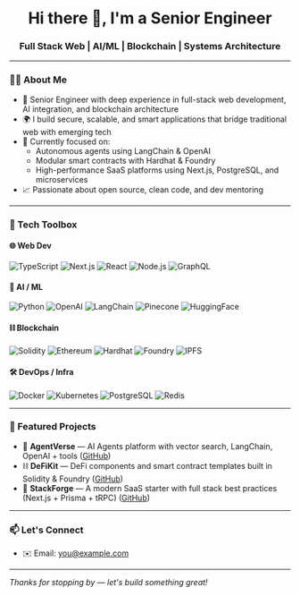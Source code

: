 <h1 align="center">Hi there 👋, I'm a Senior Engineer</h1>
<h3 align="center">Full Stack Web | AI/ML | Blockchain | Systems Architecture</h3>

---

### 🧑‍💼 About Me

- 🧠 Senior Engineer with deep experience in full-stack web development, AI integration, and blockchain architecture
- 🌍 I build secure, scalable, and smart applications that bridge traditional web with emerging tech
- 🔭 Currently focused on:
  - Autonomous agents using LangChain & OpenAI
  - Modular smart contracts with Hardhat & Foundry
  - High-performance SaaS platforms using Next.js, PostgreSQL, and microservices
- 📈 Passionate about open source, clean code, and dev mentoring

---

### 🧰 Tech Toolbox

#### 🌐 Web Dev
![TypeScript](https://img.shields.io/badge/-TypeScript-3178C6?style=flat-square&logo=typescript&logoColor=white)
![Next.js](https://img.shields.io/badge/-Next.js-000?style=flat-square&logo=nextdotjs)
![React](https://img.shields.io/badge/-React-61DAFB?style=flat-square&logo=react&logoColor=black)
![Node.js](https://img.shields.io/badge/-Node.js-339933?style=flat-square&logo=node.js&logoColor=white)
![GraphQL](https://img.shields.io/badge/-GraphQL-E10098?style=flat-square&logo=graphql)

#### 🧠 AI / ML
![Python](https://img.shields.io/badge/-Python-3776AB?style=flat-square&logo=python&logoColor=white)
![OpenAI](https://img.shields.io/badge/-OpenAI-black?style=flat-square&logo=openai)
![LangChain](https://img.shields.io/badge/-LangChain-000000?style=flat-square)
![Pinecone](https://img.shields.io/badge/-Pinecone-1E88E5?style=flat-square)
![HuggingFace](https://img.shields.io/badge/-HuggingFace-FFD21F?style=flat-square)

#### ⛓ Blockchain
![Solidity](https://img.shields.io/badge/-Solidity-363636?style=flat-square&logo=solidity)
![Ethereum](https://img.shields.io/badge/-Ethereum-3C3C3D?style=flat-square&logo=ethereum)
![Hardhat](https://img.shields.io/badge/-Hardhat-F7DF1E?style=flat-square)
![Foundry](https://img.shields.io/badge/-Foundry-000000?style=flat-square)
![IPFS](https://img.shields.io/badge/-IPFS-65C2CB?style=flat-square)

#### 🛠 DevOps / Infra
![Docker](https://img.shields.io/badge/-Docker-2496ED?style=flat-square&logo=docker&logoColor=white)
![Kubernetes](https://img.shields.io/badge/-Kubernetes-326CE5?style=flat-square&logo=kubernetes&logoColor=white)
![PostgreSQL](https://img.shields.io/badge/-PostgreSQL-4169E1?style=flat-square&logo=postgresql&logoColor=white)
![Redis](https://img.shields.io/badge/-Redis-DC382D?style=flat-square&logo=redis&logoColor=white)

---

### 🚀 Featured Projects

- 🤖 **AgentVerse** — AI Agents platform with vector search, LangChain, OpenAI + tools ([GitHub](#))
- ⛓️ **DeFiKit** — DeFi components and smart contract templates built in Solidity & Foundry ([GitHub](#))
- 🧱 **StackForge** — A modern SaaS starter with full stack best practices (Next.js + Prisma + tRPC) ([GitHub](#))

---

### 📫 Let's Connect

- ✉️ Email: [you@example.com](mailto:vladyslavchaplytskyi@gmail.com)

---

_Thanks for stopping by — let's build something great!_
